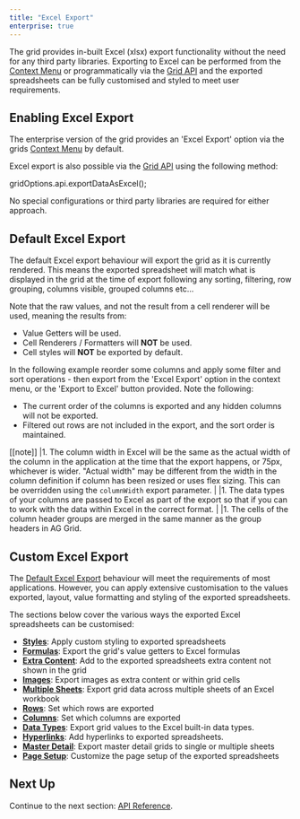 ```yaml
---
title: "Excel Export"
enterprise: true
---
```


The grid provides in-built Excel (xlsx) export functionality without the need for any third party libraries. Exporting to
Excel can be performed from the [Context Menu](../context-menu/) or programmatically via the [Grid API](../grid-api/) and
the exported spreadsheets can be fully customised and styled to meet user requirements.

<image-caption src="excel-export/resources/excel-export-context-menu.png" alt="Excel Export" maxWidth="48rem" constrained="true" centered="true"></image-caption>

## Enabling Excel Export

The enterprise version of the grid provides an 'Excel Export' option via the grids [Context Menu](../context-menu/) by default.

Excel export is also possible via the [Grid API](../grid-api/) using the following method:

<snippet>
 gridOptions.api.exportDataAsExcel();
</snippet>

No special configurations or third party libraries are required for either approach.

## Default Excel Export

The default Excel export behaviour will export the grid as it is currently rendered. This means the exported spreadsheet will match what is displayed in the grid at the time of export following any sorting, filtering, row grouping, columns visible, grouped columns etc...

Note that the raw values, and not the result from a cell renderer will be used, meaning the results from:

- Value Getters will be used.
- Cell Renderers / Formatters will **NOT** be used.
- Cell styles will **NOT** be exported by default.

In the following example reorder some columns and apply some filter and sort operations - then export from the 'Excel Export' option
in the context menu, or the 'Export to Excel' button provided. Note the following:

- The current order of the columns is exported and any hidden columns will not be exported.
- Filtered out rows are not included in the export, and the sort order is maintained.

<grid-example title='Default Excel Export' name='excel-default-export' type='generated' options='{ "enterprise": true, "modules": ["clientside", "csv", "excel", "menu"], "exampleHeight": 600 }'></grid-example>

[[note]]
|1. The column width in Excel will be the same as the actual width of the column in the application at the time that the export happens, or 75px, whichever is wider. "Actual width" may be different from the width in the column definition if column has been resized or uses flex sizing. This can be overridden using the `columnWidth` export parameter.
|
|1. The data types of your columns are passed to Excel as part of the export so that if you can to work with the data within Excel in the correct format.
|
|1. The cells of the column header groups are merged in the same manner as the group headers in AG Grid.

## Custom Excel Export

The [Default Excel Export](../excel-export/#default-excel-export) behaviour will meet the requirements of most applications. However, you can apply extensive customisation to the values exported, layout, value formatting and styling of the exported spreadsheets.

The sections below cover the various ways the exported Excel spreadsheets can be customised:

- **[Styles](../excel-export-styles/)**: Apply custom styling to exported spreadsheets
- **[Formulas](../excel-export-formulas/)**: Export the grid's value getters to Excel formulas
- **[Extra Content](../excel-export-extra-content/)**: Add to the exported spreadsheets extra content not shown in the grid
- **[Images](../excel-export-images/)**: Export images as extra content or within grid cells
- **[Multiple Sheets](../excel-export-multiple-sheets/)**: Export grid data across multiple sheets of an Excel workbook
- **[Rows](../excel-export-rows/)**: Set which rows are exported
- **[Columns](../excel-export-columns/)**: Set which columns are exported
- **[Data Types](../excel-export-data-types/)**: Export grid values to the Excel built-in data types.
- **[Hyperlinks](../excel-export-hyperlinks/)**: Add hyperlinks to exported spreadsheets.
- **[Master Detail](../excel-export-master-detail/)**: Export master detail grids to single or multiple sheets
- **[Page Setup](../excel-export-page-setup/)**: Customize the page setup of the exported spreadsheets

## Next Up

Continue to the next section: [API Reference](../excel-export-api/).
